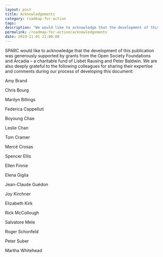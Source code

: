 ```yaml
---
layout: post
title: Acknowledgements
category: roadmap-for-action
tags:
description: "We would like to acknowledge that the development of this publication was generously supported by grants from the Open Society Foundations and Arcadia – a charitable fund of Lisbet Rausing and Peter Baldwin."
permalink: /roadmap-for-action/acknowledgements
date: 2019-11-01 21:00:00
---
```

SPARC would like to acknowledge that the development of this publication was generously supported by grants from the Open Society Foundations and Arcadia – a charitable fund of Lisbet Rausing and Peter Baldwin. We are also deeply grateful to the following colleagues for sharing their expertise and comments during our process of developing this document:

Amy Brand

Chris Bourg

Marilyn Billings

Federica Cappelluti

Boyoung Chae

Leslie Chan

Tom Cramer

Mercé Crosas

Spencer Ellis

Ellen Finnie

Elena Giglia

Jean-Claude Guédon

Joy Kirchner

Elizabeth Kirk

Rick McCollough

Salvatore Mele

Roger Schonfeld

Peter Suber

Martha Whitehead
